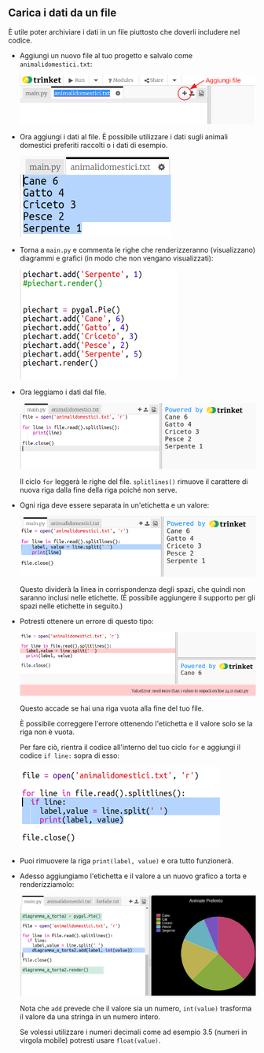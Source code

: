 ## Carica i dati da un file

È utile poter archiviare i dati in un file piuttosto che doverli includere nel codice.

+ Aggiungi un nuovo file al tuo progetto e salvalo come `animalidomestici.txt`:
    
    ![screenshot](images/pets-file.png)

+ Ora aggiungi i dati al file. È possibile utilizzare i dati sugli animali domestici preferiti raccolti o i dati di esempio.
    
    ![screenshot](images/pets-data.png)

+ Torna a `main.py` e commenta le righe che renderizzeranno (visualizzano) diagrammi e grafici (in modo che non vengano visualizzati):
    
    ![screenshot](images/pets-comment.png)

+ Ora leggiamo i dati dal file.
    
    ![screenshot](images/pets-read.png)
    
    Il ciclo `for` leggerà le righe del file. `splitlines()` rimuove il carattere di nuova riga dalla fine della riga poiché non serve.

+ Ogni riga deve essere separata in un'etichetta e un valore:
    
    ![screenshot](images/pets-split.png)
    
    Questo dividerà la linea in corrispondenza degli spazi, che quindi non saranno inclusi nelle etichette. (È possibile aggiungere il supporto per gli spazi nelle etichette in seguito.)

+ Potresti ottenere un errore di questo tipo:
    
    ![screenshot](images/pets-error.png)
    
    Questo accade se hai una riga vuota alla fine del tuo file.
    
    È possibile correggere l'errore ottenendo l'etichetta e il valore solo se la riga non è vuota.
    
    Per fare ciò, rientra il codice all'interno del tuo ciclo `for` e aggiungi il codice `if line:` sopra di esso:
    
    ![screenshot](images/pets-fix.png)

+ Puoi rimuovere la riga `print(label, value)` e ora tutto funzionerà.

+ Adesso aggiungiamo l'etichetta e il valore a un nuovo grafico a torta e renderizziamolo:
    
    ![screenshot](images/pets-pie2.png)
    
    Nota che `add` prevede che il valore sia un numero, `int(value)` trasforma il valore da una stringa in un numero intero.
    
    Se volessi utilizzare i numeri decimali come ad esempio 3.5 (numeri in virgola mobile) potresti usare `float(value)`.